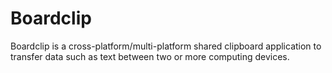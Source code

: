 # Boardclip

Boardclip is a cross-platform/multi-platform shared clipboard application to transfer data such as text between two or more computing devices.

